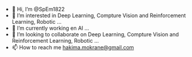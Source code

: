 - 👋 Hi, I’m @SpEm1822
- 👀 I’m interested in Deep Learning, Compture Vision and Reinforcement Learning, Robotic ...
- 🌱 I’m currently working en AI ...
- 💞️ I’m looking to collaborate on Deep Learning, Compture Vision and Reinforcement Learning, Robotic ...
- 📫 How to reach me hakima.mokrane@gmail.com

<!---
SpEm1822/SpEm1822 is a ✨ special ✨ repository because its `README.md` (this file) appears on your GitHub profile.
You can click the Preview link to take a look at your changes.
--->

